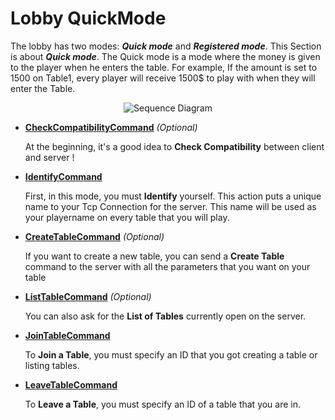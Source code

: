 # Lobby QuickMode

The lobby has two modes: ***Quick mode*** and ***Registered mode***. This Section is about ***Quick mode***. The Quick mode is a mode where the money is given to the player when he enters the table. For example, If the amount is set to 1500 on Table1, every player will receive 1500$ to play with when they will enter the Table.

<p align=center><img src="https://github.com/Ericmas001/BluffinMuffin.Protocol/blob/develop/Documentation/Sequences/BluffinMuffin.Protocol.Lobby.QuickMode.png" alt="Sequence Diagram"></p>

 * **[CheckCompatibilityCommand](https://github.com/Ericmas001/BluffinMuffin.Protocol/blob/develop/Documentation/BluffinMuffin.Protocol.Lobby.CheckCompatibilityCommand.md)** *(Optional)*

   At the beginning, it's a good idea to **Check Compatibility** between client and server !

 * **[IdentifyCommand](https://github.com/Ericmas001/BluffinMuffin.Protocol/blob/develop/Documentation/BluffinMuffin.Protocol.Lobby.QuickMode.IdentifyCommand.md)** 

   First, in this mode, you must **Identify** yourself. This action puts a unique name to your Tcp Connection for the server. This name will be used as your playername on every table that you will play.

 * **[CreateTableCommand](https://github.com/Ericmas001/BluffinMuffin.Protocol/blob/develop/Documentation/BluffinMuffin.Protocol.Lobby.CreateTableCommand.md)** *(Optional)*

   If you want to create a new table, you can send a **Create Table** command to the server with all the parameters that you want on your table

 * **[ListTableCommand](https://github.com/Ericmas001/BluffinMuffin.Protocol/blob/develop/Documentation/BluffinMuffin.Protocol.Lobby.ListTableCommand.md)** *(Optional)*

   You can also ask for the **List of Tables** currently open on the server.

 * **[JoinTableCommand](https://github.com/Ericmas001/BluffinMuffin.Protocol/blob/develop/Documentation/BluffinMuffin.Protocol.Lobby.JoinTableCommand.md)** 

   To **Join a Table**, you must specify an ID that you got creating a table or listing tables.

 * **[LeaveTableCommand](https://github.com/Ericmas001/BluffinMuffin.Protocol/blob/develop/Documentation/BluffinMuffin.Protocol.Lobby.LeaveTableCommand.md)** 

   To **Leave a Table**, you must specify an ID of a table that you are in.
